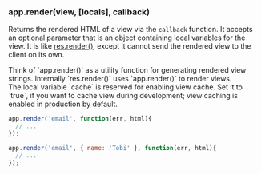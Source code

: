 <!---
 Copyright (c) 2016 StrongLoop, IBM, and Express Contributors
 License: MIT
-->

<h3 id='app.render'>app.render(view, [locals], callback)</h3>

Returns the rendered HTML of a view via the `callback` function. It accepts an optional parameter
that is an object containing local variables for the view. It is like [res.render()](#res.render),
except it cannot send the rendered view to the client on its own.

<div class="doc-box doc-info" markdown="1">
Think of `app.render()` as a utility function for generating rendered view strings.
Internally `res.render()` uses `app.render()` to render views.
</div>

<div class="doc-box doc-notice" markdown="1">
The local variable `cache` is reserved for enabling view cache. Set it to `true`, if you want to
cache view during development; view caching is enabled in production by default.
</div>

```js
app.render('email', function(err, html){
  // ...
});

app.render('email', { name: 'Tobi' }, function(err, html){
  // ...
});
```
